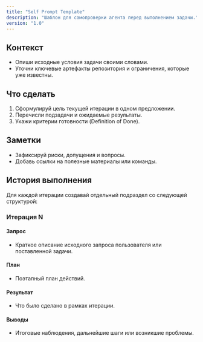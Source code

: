 ```yaml
---
title: "Self Prompt Template"
description: "Шаблон для самопроверки агента перед выполнением задачи."
version: "1.0"
---
```


## Контекст
- Опиши исходные условия задачи своими словами.
- Уточни ключевые артефакты репозитория и ограничения, которые уже известны.

## Что сделать
1. Сформулируй цель текущей итерации в одном предложении.
2. Перечисли подзадачи и ожидаемые результаты.
3. Укажи критерии готовности (Definition of Done).

## Заметки
- Зафиксируй риски, допущения и вопросы.
- Добавь ссылки на полезные материалы или команды.

## История выполнения
Для каждой итерации создавай отдельный подраздел со следующей структурой:

### Итерация N
#### Запрос
- Краткое описание исходного запроса пользователя или поставленной задачи.

#### План
- Поэтапный план действий.

#### Результат
- Что было сделано в рамках итерации.

#### Выводы
- Итоговые наблюдения, дальнейшие шаги или возникшие проблемы.